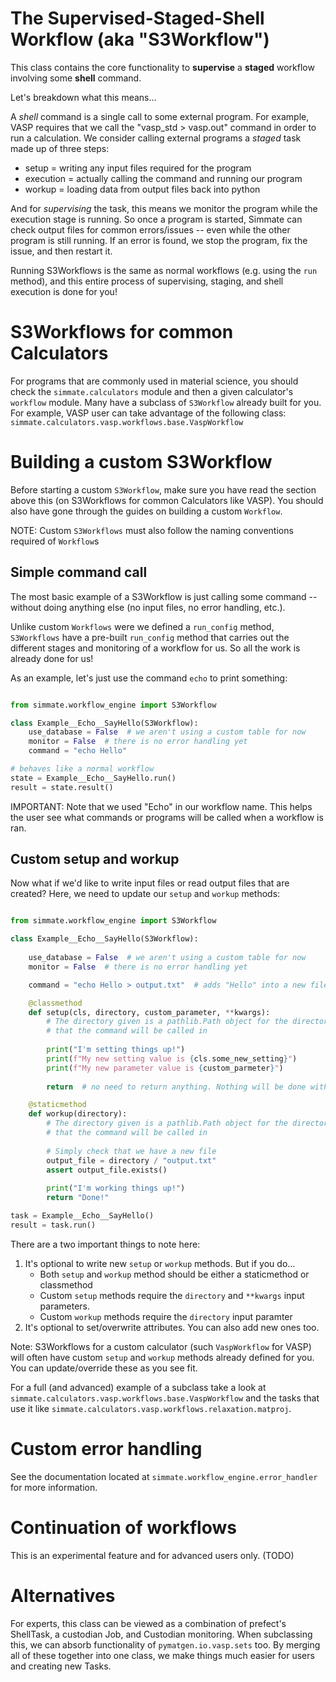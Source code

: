 
# The Supervised-Staged-Shell Workflow (aka "S3Workflow")

This class contains the core functionality to **supervise** a **staged** workflow
involving some **shell** command.

Let's breakdown what this means...

A *shell* command is a single call to some external program. For example,
VASP requires that we call the "vasp_std > vasp.out" command in order to run a
calculation. We consider calling external programs a *staged* task made
up of three steps:

- setup = writing any input files required for the program
- execution = actually calling the command and running our program
- workup = loading data from output files back into python

And for *supervising* the task, this means we monitor the program while the
execution stage is running. So once a program is started, Simmate can check
output files for common errors/issues -- even while the other program is still
running. If an error is found, we stop the program, fix the issue, and then 
restart it.


<!--
TODO: Make a simple diagram to visualize the overall process and add it here.
It will be similar to Custodian's, but we don't have a list of jobs here.
https://materialsproject.github.io/custodian/index.html#usage
The steps are...

- Write Input Files based on custom+defualt settings
- Run the calculation by calling the program
- Load ouput files
- check for errors
- [correct them, rerun]
- postprocess/analysis
-->

Running S3Workflows is the same as normal workflows (e.g. using the `run` method),
and this entire process of supervising, staging, and shell execution is done for you!


# S3Workflows for common Calculators

For programs that are commonly used in material science, you should check the
`simmate.calculators` module and then a given calculator's `workflow` module.
Many have a subclass of `S3Workflow` already built for you. For example, VASP
user can take advantage of the following class:
`simmate.calculators.vasp.workflows.base.VaspWorkflow`



# Building a custom S3Workflow

Before starting a custom `S3Workflow`, make sure you have read the section 
above this (on S3Workflows for common Calculators like VASP). You should also 
have gone through the guides on building a custom `Workflow`.

NOTE: Custom `S3Workflows` must also follow the naming conventions required
of `Workflow`s


## Simple command call

The most basic example of a S3Workflow is just calling some command -- without
doing anything else (no input files, no error handling, etc.). 

Unlike custom `Workflows` were we defined a `run_config` method, `S3Workflows`
have a pre-built `run_config` method that carries out the different stages and 
monitoring of a workflow for us. So all the work is already done for us!

As an example, let's just use the command `echo` to print something:
    
``` python

from simmate.workflow_engine import S3Workflow

class Example__Echo__SayHello(S3Workflow):
    use_database = False  # we aren't using a custom table for now
    monitor = False  # there is no error handling yet
    command = "echo Hello"

# behaves like a normal workflow
state = Example__Echo__SayHello.run()
result = state.result()
```

IMPORTANT: Note that  we used "Echo" in our workflow name. This helps the user 
see what commands or programs will be called when a workflow is ran.


## Custom setup and workup

Now what if we'd like to write input files or read output files that are created?
Here, we need to update our `setup` and `workup` methods:

``` python

from simmate.workflow_engine import S3Workflow

class Example__Echo__SayHello(S3Workflow):
    
    use_database = False  # we aren't using a custom table for now
    monitor = False  # there is no error handling yet

    command = "echo Hello > output.txt"  # adds "Hello" into a new file

    @classmethod
    def setup(cls, directory, custom_parameter, **kwargs):
        # The directory given is a pathlib.Path object for the directory
        # that the command will be called in
        
        print("I'm setting things up!")
        print(f"My new setting value is {cls.some_new_setting}")
        print(f"My new parameter value is {custom_parmeter}")
        
        return  # no need to return anything. Nothing will be done with it.

    @staticmethod
    def workup(directory):
        # The directory given is a pathlib.Path object for the directory
        # that the command will be called in
        
        # Simply check that we have a new file
        output_file = directory / "output.txt"
        assert output_file.exists()
        
        print("I'm working things up!")
        return "Done!"

task = Example__Echo__SayHello()
result = task.run()
```

There are a two important things to note here:

1. It's optional to write new `setup` or `workup` methods. But if you do...
    - Both `setup` and `workup` method should be either a staticmethod or classmethod
    - Custom `setup` methods require the `directory` and `**kwargs` input parameters.
    - Custom `workup` methods require the `directory` input paramter
2. It's optional to set/overwrite attributes. You can also add new ones too.

Note: S3Workflows for a custom calculator (such `VaspWorkflow` for VASP)
will often have custom `setup` and `workup` methods already defined for you.
You can update/override these as you see fit.

For a full (and advanced) example of a subclass take a look at
`simmate.calculators.vasp.workflows.base.VaspWorkflow` and the tasks that use it like
`simmate.calculators.vasp.workflows.relaxation.matproj`.


# Custom error handling

See the documentation located at `simmate.workflow_engine.error_handler` for
more information.


# Continuation of workflows

This is an experimental feature and for advanced users only. (TODO)


# Alternatives

For experts, this class can be viewed as a combination of prefect's ShellTask,
a custodian Job, and Custodian monitoring. When subclassing this, we can absorb
functionality of `pymatgen.io.vasp.sets` too. By merging all of these together
into one class, we make things much easier for users and creating new Tasks.
